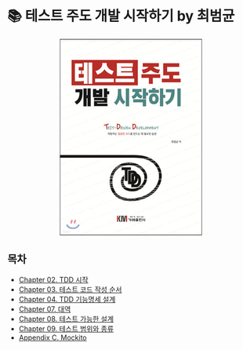 # 📚 테스트 주도 개발 시작하기 by 최범균

<p align="center">
  <img src="./images/book-cover.jpeg" alt="book-cover">
</p>

## 목차

- [Chapter 02. TDD 시작](notes/2-tdd-%EC%8B%9C%EC%9E%91.md)
- [Chapter 03. 테스트 코드 작성 순서](notes/3-%ED%85%8C%EC%8A%A4%ED%8A%B8-%EC%BD%94%EB%93%9C-%EC%9E%91%EC%84%B1-%EC%88%9C%EC%84%9C.md)
- [Chapter 04. TDD 기능명세 설계](notes/4-TDD-%EA%B8%B0%EB%8A%A5%EB%AA%85%EC%84%B8-%EC%84%A4%EA%B3%84.md)
- [Chapter 07. 대역](notes/7-%EB%8C%80%EC%97%AD.md)
- [Chapter 08. 테스트 가능한 설계](notes/8-테스트-가능한-설계.md)
- [Chapter 09. 테스트 범위와 종류](notes/9-테스트-범위와-종류.md)
- [Appendix C. Mockito](notes/C-mockito.md)
